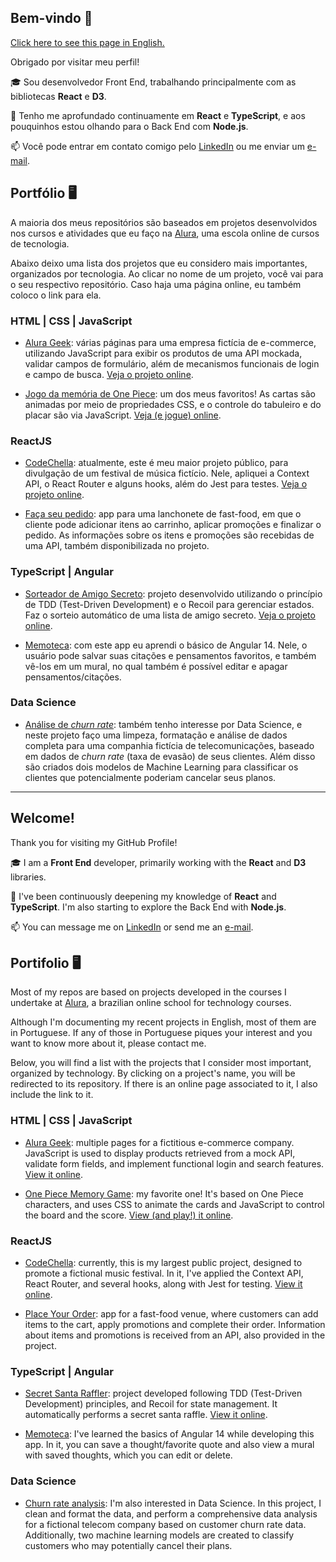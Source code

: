 ## Bem-vindo 👋

[Click here to see this page in English.](#welcome)

Obrigado por visitar meu perfil! 

🎓 Sou desenvolvedor Front End, trabalhando principalmente com as bibliotecas **React** e **D3**. 

🌱 Tenho me aprofundado continuamente em **React** e **TypeScript**, e aos pouquinhos estou olhando para o Back End com **Node.js**.

📫 Você pode entrar em contato comigo pelo  [LinkedIn](https://www.linkedin.com/in/zingarelli/) ou me enviar um [e-mail](mailto:zingarelli.m@gmail.com). 

## Portfólio 🖥️

A maioria dos meus repositórios são baseados em projetos desenvolvidos nos cursos e atividades que eu faço na [Alura](https://www.alura.com.br), uma escola online de cursos de tecnologia.

Abaixo deixo uma lista dos projetos que eu considero mais importantes, organizados por tecnologia. Ao clicar no nome de um projeto, você vai para o seu respectivo repositório. Caso haja uma página online, eu também coloco o link para ela.

### HTML | CSS | JavaScript

- [Alura Geek](https://github.com/zingarelli/alurageek): várias páginas para uma empresa fictícia de e-commerce, utilizando JavaScript para exibir os produtos de uma API mockada, validar campos de formulário, além de mecanismos funcionais de login e campo de busca.  [Veja o projeto online](https://zingarelli.github.io/alurageek/). 

- [Jogo da memória de One Piece](https://github.com/zingarelli/desafios-bootcamp-TQI-DIO/tree/main/JavaScript): um dos meus favoritos! As cartas são animadas por meio de propriedades CSS, e o controle do tabuleiro e do placar são via JavaScript. [Veja (e jogue) online](https://bootcamp-tqi-dio-javascript.vercel.app).

### ReactJS

- [CodeChella](https://github.com/zingarelli/codechella): atualmente, este é meu maior projeto público, para divulgação de um festival de música fictício. Nele, apliquei a Context API, o  React Router e alguns hooks, além do Jest para testes. [Veja o projeto online](https://codechella-puce.vercel.app).

- [Faça seu pedido](https://github.com/zingarelli/place-your-order): app para uma lanchonete de fast-food, em que o cliente pode adicionar itens ao carrinho, aplicar promoções e  finalizar o pedido. As informações sobre os itens e promoções são recebidas de uma API, também disponibilizada no projeto.

### TypeScript | Angular

- [Sorteador de Amigo Secreto](https://github.com/zingarelli/secret-santa-raffler): projeto desenvolvido utilizando o princípio de TDD (Test-Driven Development) e o Recoil para gerenciar estados. Faz o sorteio automático de uma lista de amigo secreto. [Veja o projeto online](https://secret-santa-raffler-zingarelli.vercel.app).

- [Memoteca](https://github.com/zingarelli/memoteca): com este app eu aprendi o básico de Angular 14. Nele, o usuário pode salvar suas citações e pensamentos favoritos, e também vê-los em um mural, no qual também é possível editar e apagar pensamentos/citações.

### Data Science

- [Análise de *churn rate*](https://github.com/zingarelli/Alura_Voz-Data_Science_Challenge): também tenho interesse por Data Science, e neste projeto faço uma limpeza, formatação e análise de dados completa para uma companhia fictícia de telecomunicações, baseado em dados de *churn rate* (taxa de evasão) de seus clientes. Além disso são criados dois modelos de Machine Learning para classificar os clientes que potencialmente poderiam cancelar seus planos.

---

## Welcome!

Thank you for visiting my GitHub Profile! 

🎓 I am a **Front End** developer, primarily working with the **React** and **D3** libraries. 

🌱 I've been continuously deepening my knowledge of **React** and **TypeScript**. I'm also starting to explore the Back End with **Node.js**.

📫 You can message me on [LinkedIn](https://www.linkedin.com/in/zingarelli/) or send me an [e-mail](mailto:zingarelli.m@gmail.com). 

## Portifolio 🖥️

Most of my repos are based on projects developed in the courses I undertake at [Alura](https://www.alura.com.br), a brazilian online school for technology courses. 

Although I'm documenting my recent projects in English, most of them are in Portuguese. If any of those in Portuguese piques your interest and you want to know more about it, please contact me.

Below, you will find a list with the projects that I consider most important, organized by technology. By clicking on a project's name, you will be redirected to its repository. If there is an online page associated to it, I also include the link to it.

### HTML | CSS | JavaScript

- [Alura Geek](https://github.com/zingarelli/alurageek): multiple pages for a fictitious e-commerce company. JavaScript is used to display products retrieved from a mock API, validate form fields, and implement functional login and search features.  [View it online](https://zingarelli.github.io/alurageek/). 

- [One Piece Memory Game](https://github.com/zingarelli/desafios-bootcamp-TQI-DIO/tree/main/JavaScript): my favorite one! It's based on One Piece characters, and uses CSS to animate the cards and JavaScript to control the board and the score. [View (and play!) it online](https://bootcamp-tqi-dio-javascript.vercel.app).

### ReactJS

- [CodeChella](https://github.com/zingarelli/codechella):  currently, this is my largest public project, designed to promote a fictional music festival. In it, I've applied the Context API, React Router, and several hooks, along with Jest for testing. [View it online](https://codechella-puce.vercel.app).

- [Place Your Order](https://github.com/zingarelli/place-your-order): app for a fast-food venue, where customers can add items to the cart, apply promotions and complete their order. Information about items and promotions is received from an API, also provided in the project.

### TypeScript | Angular

- [Secret Santa Raffler](https://github.com/zingarelli/secret-santa-raffler): project developed following TDD (Test-Driven Development) principles, and Recoil for state management. It automatically performs a secret santa raffle. [View it online](https://secret-santa-raffler-zingarelli.vercel.app).

- [Memoteca](https://github.com/zingarelli/memoteca): I've learned the basics of Angular 14 while developing this app. In it, you can save a thought/favorite quote and also view a mural with saved thoughts, which you can edit or delete.

### Data Science

- [Churn rate analysis](https://github.com/zingarelli/Alura_Voz-Data_Science_Challenge): I'm also interested in Data Science. In this project, I clean and format the data, and perform a comprehensive data analysis for a fictional telecom company based on customer churn rate data. Additionally, two machine learning models are created to classify customers who may potentially cancel their plans.
